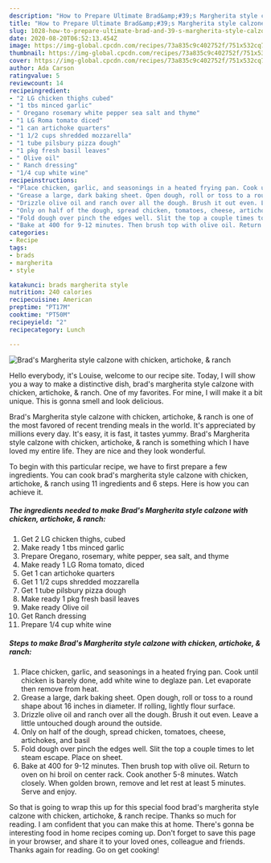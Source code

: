 ```yaml
---
description: "How to Prepare Ultimate Brad&amp;#39;s Margherita style calzone with chicken, artichoke, &amp;amp; ranch"
title: "How to Prepare Ultimate Brad&amp;#39;s Margherita style calzone with chicken, artichoke, &amp;amp; ranch"
slug: 1028-how-to-prepare-ultimate-brad-and-39-s-margherita-style-calzone-with-chicken-artichoke-and-amp-ranch
date: 2020-08-20T06:52:13.454Z
image: https://img-global.cpcdn.com/recipes/73a835c9c402752f/751x532cq70/brads-margherita-style-calzone-with-chicken-artichoke-ranch-recipe-main-photo.jpg
thumbnail: https://img-global.cpcdn.com/recipes/73a835c9c402752f/751x532cq70/brads-margherita-style-calzone-with-chicken-artichoke-ranch-recipe-main-photo.jpg
cover: https://img-global.cpcdn.com/recipes/73a835c9c402752f/751x532cq70/brads-margherita-style-calzone-with-chicken-artichoke-ranch-recipe-main-photo.jpg
author: Ada Carson
ratingvalue: 5
reviewcount: 14
recipeingredient:
- "2 LG chicken thighs cubed"
- "1 tbs minced garlic"
- " Oregano rosemary white pepper sea salt and thyme"
- "1 LG Roma tomato diced"
- "1 can artichoke quarters"
- "1 1/2 cups shredded mozzarella"
- "1 tube pilsbury pizza dough"
- "1 pkg fresh basil leaves"
- " Olive oil"
- " Ranch dressing"
- "1/4 cup white wine"
recipeinstructions:
- "Place chicken, garlic, and seasonings in a heated frying pan. Cook until chicken is barely done, add white wine to deglaze pan. Let evaporate then remove from heat."
- "Grease a large, dark baking sheet. Open dough, roll or toss to a round shape about 16 inches in diameter. If rolling, lightly flour surface."
- "Drizzle olive oil and ranch over all the dough. Brush it out even. Leave a little untouched dough around the outside."
- "Only on half of the dough, spread chicken, tomatoes, cheese, artichokes, and basil"
- "Fold dough over pinch the edges well. Slit the top a couple times to let steam escape. Place on sheet."
- "Bake at 400 for 9-12 minutes. Then brush top with olive oil. Return to oven on hi broil on center rack. Cook another 5-8 minutes. Watch closely. When golden brown, remove and let rest at least 5 minutes. Serve and enjoy."
categories:
- Recipe
tags:
- brads
- margherita
- style

katakunci: brads margherita style 
nutrition: 240 calories
recipecuisine: American
preptime: "PT17M"
cooktime: "PT50M"
recipeyield: "2"
recipecategory: Lunch

---
```



![Brad&#39;s Margherita style calzone with chicken, artichoke, &amp; ranch](https://img-global.cpcdn.com/recipes/73a835c9c402752f/751x532cq70/brads-margherita-style-calzone-with-chicken-artichoke-ranch-recipe-main-photo.jpg)

Hello everybody, it's Louise, welcome to our recipe site. Today, I will show you a way to make a distinctive dish, brad&#39;s margherita style calzone with chicken, artichoke, &amp; ranch. One of my favorites. For mine, I will make it a bit unique. This is gonna smell and look delicious.

Brad&#39;s Margherita style calzone with chicken, artichoke, &amp; ranch is one of the most favored of recent trending meals in the world. It's appreciated by millions every day. It's easy, it is fast, it tastes yummy. Brad&#39;s Margherita style calzone with chicken, artichoke, &amp; ranch is something which I have loved my entire life. They are nice and they look wonderful.




To begin with this particular recipe, we have to first prepare a few ingredients. You can cook brad&#39;s margherita style calzone with chicken, artichoke, &amp; ranch using 11 ingredients and 6 steps. Here is how you can achieve it.

<!--inarticleads1-->

##### The ingredients needed to make Brad&#39;s Margherita style calzone with chicken, artichoke, &amp; ranch:

1. Get 2 LG chicken thighs, cubed
1. Make ready 1 tbs minced garlic
1. Prepare  Oregano, rosemary, white pepper, sea salt, and thyme
1. Make ready 1 LG Roma tomato, diced
1. Get 1 can artichoke quarters
1. Get 1 1/2 cups shredded mozzarella
1. Get 1 tube pilsbury pizza dough
1. Make ready 1 pkg fresh basil leaves
1. Make ready  Olive oil
1. Get  Ranch dressing
1. Prepare 1/4 cup white wine




<!--inarticleads2-->

##### Steps to make Brad&#39;s Margherita style calzone with chicken, artichoke, &amp; ranch:

1. Place chicken, garlic, and seasonings in a heated frying pan. Cook until chicken is barely done, add white wine to deglaze pan. Let evaporate then remove from heat.
1. Grease a large, dark baking sheet. Open dough, roll or toss to a round shape about 16 inches in diameter. If rolling, lightly flour surface.
1. Drizzle olive oil and ranch over all the dough. Brush it out even. Leave a little untouched dough around the outside.
1. Only on half of the dough, spread chicken, tomatoes, cheese, artichokes, and basil
1. Fold dough over pinch the edges well. Slit the top a couple times to let steam escape. Place on sheet.
1. Bake at 400 for 9-12 minutes. Then brush top with olive oil. Return to oven on hi broil on center rack. Cook another 5-8 minutes. Watch closely. When golden brown, remove and let rest at least 5 minutes. Serve and enjoy.




So that is going to wrap this up for this special food brad&#39;s margherita style calzone with chicken, artichoke, &amp; ranch recipe. Thanks so much for reading. I am confident that you can make this at home. There's gonna be interesting food in home recipes coming up. Don't forget to save this page in your browser, and share it to your loved ones, colleague and friends. Thanks again for reading. Go on get cooking!
